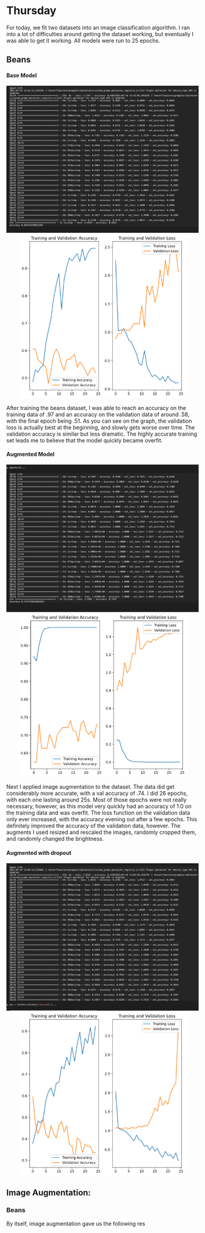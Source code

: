 # Thursday 

For today, we fit two datasets into an image classification algorithm. I ran into a lot of difficulties around getting the dataset working, but eventually I was able to get it working. All models were run to 25 epochs.

## Beans

#### Base Model 



<p align="middle">
  <img src="beans_orig.png" alt="beans_orig" style="zoom: 50%;" />
  <img src="beans_orig_graph.png" alt="beans_orig_graph" style="zoom: 67%;" />
</p>

After training the beans dataset, I was able to reach an accuracy on the training data of .97 and an accuracy on the validation data of around .58, with the final epoch being .51. As you can see on the graph, the validation loss is actually best at  the beginning, and slowly gets worse over time. The validation accuracy is similar but less dramatic. The highly accurate training set leads me to believe that the model quickly became overfit. 

#### Augmented Model

<p align="middle">
  <img src="thurs2img/beans_aug.png" alt="beans_aug" style="zoom: 50%;" />
  <img src="thurs2img/beans_aug_graph.png" alt="beans_aug_graph" style="zoom: 67%;" />
</p>

Next I applied image augmentation to the dataset. The data did get considerably more accurate, with a val accuracy of .74. I did 26 epochs, with each one lasting around 25s. Most of those epochs were not really necessary, however, as this model very quickly had an accuracy of 1.0 on the training data and was overfit. The loss function on the validation data only ever increased, with the accuracy evening out after a few epochs. This definitely improved the accuracy of the validation data, however. The augments I used resized and rescaled the images, randomly cropped them, and randomly changed the brightness. 

#### Augmented with dropout

<p align="middle">
  <img src="thurs2img/beans_aug_dropout.png" alt="beans_aug_dropout" style="zoom: 50%;" />
  <img src="thurs2img/beans_aug_dropout_graph.png" alt="beans_aug_dropout_graph" style="zoom: 67%;" />
</p>











## Image Augmentation: 

### Beans 

By itself, image augmentation gave us the following res